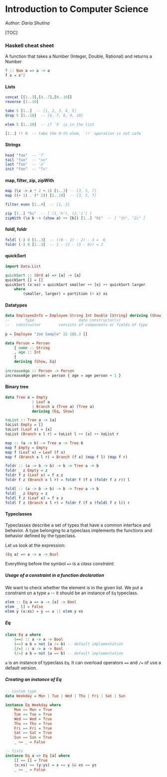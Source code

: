 # Introduction to Computer Science

*Author: Daria Shutina*



[TOC]



### Haskell cheat sheet

A function that takes a Number (Integer, Double, Rational) and returns a Number

```haskell
f :: Num a => a -> a
f x = x^2
```



#### Lists

```haskell
concat [[1..3],[4..7],[8..10]]
reverse [1..10]

take 5 [1..]  -- [1, 2, 3, 4, 5]
drop 5 [1..10]  -- [6, 7, 8, 9, 10]

elem 5 [1..10]  -- if `5` is in the list

[1..] !! 9  -- take the 9-th elem, `!!` operation is not safe


```



#### Strings

```haskell
head "foo"  -- 'f'
tail "foo"  -- "oo"
last "foo"  -- 'o'
init "foo"  -- "fo"
```



#### map, filter, zip, zipWith

```haskell
map (\x -> x * 2 + 1) [1..3] -- [3, 5, 7]
map ((+ 1) . (* 2)) [1..10]  -- [3, 5, 7]

filter even [1..4]  -- [1, 3]

zip [1..] "hi"  -- [ (1,'h'), (2,'i') ]
zipWith (\a b -> (show a) ++ [b]) [1..] "hi"  -- [ "1h", "2i" ]
```



#### foldl, foldr

```haskell
foldl (-) 0 [1..3]  -- ((0 - 1) - 2) - 3 = -6
foldr (-) 0 [1..3]  -- 1 - (2 - (3 - 0)) = 2
```



#### quickSort

```haskell
import Data.List

quickSort :: (Ord a) => [a] -> [a]
quickSort [] = []
quickSort (x:xs) = quickSort smaller ++ [x] ++ quickSort larger
    where
    	(smaller, larger) = partition (< x) xs
```



#### Datatypes

```haskell
data EmployeeInfo = Employee String Int Double [String] deriving (Show)
--       type                    data constructor(s)
--   constructor        consists of components or fields of type
	
p = Employee "Joe Sample" 22 186.3 []
```

```haskell
data Person = Person 
    { name :: String
    , age :: Int 
    }
    deriving (Show, Eq)
    
increaseAge :: Person -> Person 
increaseAge person = person { age = age person + 1 } 
```



#### Binary tree

```haskell
data Tree a = Empty
            | Leaf a
            | Branch a (Tree a) (Tree a)
            deriving (Eq, Show)

toList :: Tree a -> [a]
toList Empty = []
toList (Leaf x) = [x]
toList (Branch x l r) = toList l ++ [x] ++ toList r

map :: (a -> b) -> Tree a -> Tree b
map f Empty = Empty
map f (Leaf x) = Leaf (f x)
map f (Branch x l r) = Branch (f x) (map f l) (map f r)

foldr :: (a -> b -> b) -> b -> Tree a -> b
foldr _ z Empty = z
foldr f z (Leaf x) = f x z
foldr f z (Branch x l r) = foldr f (f x (foldr f z r)) l

foldl :: (a -> b -> b) -> b -> Tree a -> b
foldl _ z Empty = z
foldl f z (Leaf x) = f x z
foldl f z (Branch x l r) = foldr f (f x (foldl f z l)) r
```



#### Typeclasses

Typeclasses describe a set of types that have a common interface and behavior. A type belonging to a typeclass implements the functions and behavior defined by the typeclass. 

Let us look at the expression:

```haskell
(Eq a) => a -> a -> Bool 
```

Everything before the symbol `=>` is a *class constraint*. 





##### Usage of a constraint in a function declaration

We want to check whether the element is in the given list. We put a constraint on a type `a` -- it should be an instance of `Eq` typeclass. 

```haskell
elem :: Eq a => a -> [a] -> Bool
elem _ [] = False
elem y (x:xs) = y == x || elem y xs
```





##### Eq

```haskell
class Eq a where
	(==) :: a -> a -> Bool
	(==) a b = not (a /= b) -- default implementation
	(/=) :: a -> a -> Bool
	(/=) a b = not (a == b) -- default implementation
```

`a` is an instance of typeclass `Eq`. It can overload operators `==` and `/=` of use a default version. 





##### Creating an instance of Eq

```haskell
-- custom type
data Weekday = Mon | Tue | Wed | Thu | Fri | Sat | Sun

instance Eq Weekday where
	Mon == Mon = True
	Tue == Tue = True
	Wed == Wed = True
	Thu == Thu = True
	Fri == Fri = True
	Sat == Sat = True
	Sun == Sun = True
	_ == _ = False
```

```haskell
-- lists
instance Eq a => Eq [a] where
	[] == [] = True
	(x:xs) == (y:ys) = x == y && xs == ys
	_ == _ = False
```

